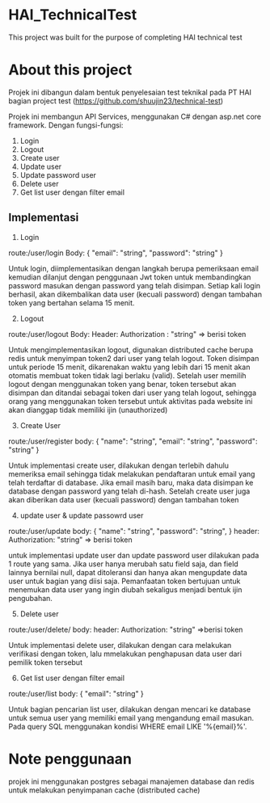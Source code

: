 # HAI_TechnicalTest
This project was built for the purpose of completing HAI technical test

# About this project

Projek ini dibangun dalam bentuk penyelesaian test teknikal pada PT HAI bagian project test (https://github.com/shuujin23/technical-test)

Projek ini membangun API Services, menggunakan C# dengan asp.net core framework. Dengan fungsi-fungsi:

1. Login
2. Logout
3. Create user
4. Update user
5. Update password user
6. Delete user
7. Get list user dengan filter email


## Implementasi

1. Login

route:/user/login
Body:
{
  "email": "string",
  "password": "string"
}

Untuk login, diimplementasikan dengan langkah berupa pemeriksaan email kemudian dilanjut dengan penggunaan Jwt token untuk membandingkan password masukan dengan password yang telah disimpan.
Setiap kali login berhasil, akan dikembalikan data user (kecuali password) dengan tambahan token yang bertahan selama 15 menit.


2. Logout

route:/user/logout
Body:
Header: 
Authorization : "string"   => berisi token

Untuk mengimplementasikan logout, digunakan distributed cache berupa redis untuk menyimpan token2 dari user yang telah logout. Token disimpan untuk periode 15 menit, 
dikarenakan waktu yang lebih dari 15 menit akan otomatis membuat token tidak lagi berlaku (valid). Setelah user memilih logout dengan menggunakan token yang benar, token tersebut akan disimpan dan ditandai sebagai token dari user yang telah logout, sehingga orang yang menggunakan token tersebut untuk aktivitas pada website ini akan dianggap tidak memiliki ijin (unauthorized)

3. Create User

route:/user/register
body:
{
  "name": "string",
  "email": "string",
  "password": "string"
}

Untuk implementasi create user, dilakukan dengan terlebih dahulu memeriksa email sehingga tidak melakukan pendaftaran untuk email yang telah terdaftar di database. Jika email masih baru, maka data disimpan ke database dengan password yang telah di-hash. Setelah create user juga akan diberikan data user (kecuali password) dengan tambahan token

4. update user & update passowrd user

route:/user/update
body:
{
  "name": "string",
  "password": "string",
}
header:
Authorization: "string"   => berisi token

untuk implementasi update user dan update password user dilakukan pada 1 route yang sama. Jika user hanya merubah satu field saja, dan field lainnya bernilai null, dapat ditoleransi dan hanya akan mengupdate data user untuk bagian yang diisi saja. Pemanfaatan token bertujuan untuk menemukan data user yang ingin diubah sekaligus menjadi bentuk ijin pengubahan.


5. Delete user

route:/user/delete/
body:
header:
Authorization: "string"  =>berisi token

Untuk implementasi delete user, dilakukan dengan cara melakukan verifikasi dengan token, lalu mmelakukan penghapusan data user dari pemilik token tersebut

6. Get list user dengan filter email

route:/user/list
body:
{
  "email": "string"
}

Untuk bagian pencarian list user, dilakukan dengan mencari ke database untuk semua user yang memiliki email yang mengandung email masukan. Pada query SQL menggunakan kondisi WHERE email LIKE '%{email}%'. 




# Note penggunaan
projek ini menggunakan postgres sebagai manajemen database dan redis untuk melakukan penyimpanan cache (distributed cache)
